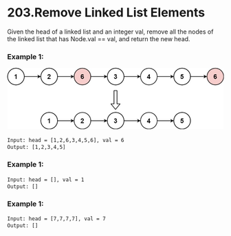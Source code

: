 # 203.Remove Linked List Elements
Given the head of a linked list and an integer val, remove all the nodes of the linked list that has Node.val == val, and return the new head.

### Example 1:
![removelinked-list](../removelinked-list.jpg)
``` 
Input: head = [1,2,6,3,4,5,6], val = 6
Output: [1,2,3,4,5]
```
### Example 1:
``` 
Input: head = [], val = 1
Output: []
```
### Example 1:
``` 
Input: head = [7,7,7,7], val = 7
Output: []
```
